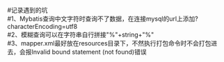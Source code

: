 #记录遇到的坑<br />
#1、Mybatis查询中文字符时查询不了数据，在连接mysql的url上添加?characterEncoding=utf8<br />
#2、模糊查询可以在字符串自行拼接"%"+string+"%"<br />
#3、mapper.xml最好放在resources目录下，不然执行打包命令时不会打包进去，会报Invalid bound statement (not found)错误<br />
